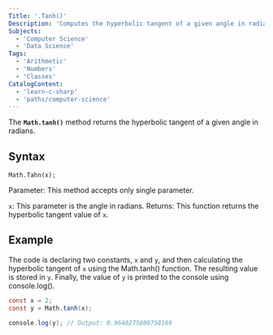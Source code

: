 ```yaml
---
Title: '.Tanh()'
Description: 'Computes the hyperbolic tangent of a given angle in radians.'
Subjects:
  - 'Computer Science'
  - 'Data Science'
Tags:
  - 'Arithmetic'
  - 'Numbers'
  - 'Classes'
CatalogContent:
  - 'learn-c-sharp'
  - 'paths/computer-science'
---
```


The **`Math.tanh()`** method returns the hyperbolic tangent of a given angle in radians.

## Syntax

```pseudo
Math.Tahn(x);
```

Parameter: This method accepts only single parameter.

`x`: This parameter is the angle in radians.
Returns: This function returns the hyperbolic tangent value of `x`.

## Example

The code is declaring two constants, `x` and `y`, and then calculating the hyperbolic tangent of `x` using the Math.tanh() function. The resulting value is stored in `y`. Finally, the value of `y` is printed to the console using console.log().

```cs
const x = 2;
const y = Math.tanh(x);

console.log(y); // Output: 0.9640275800758169
```
